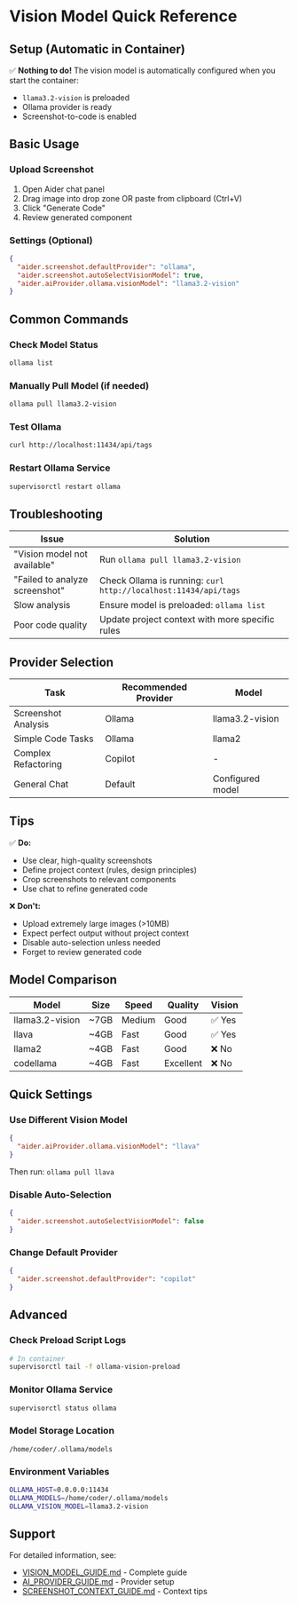 # Vision Model Quick Reference

## Setup (Automatic in Container)

✅ **Nothing to do!** The vision model is automatically configured when you start the container:
- `llama3.2-vision` is preloaded
- Ollama provider is ready
- Screenshot-to-code is enabled

## Basic Usage

### Upload Screenshot
1. Open Aider chat panel
2. Drag image into drop zone OR paste from clipboard (Ctrl+V)
3. Click "Generate Code"
4. Review generated component

### Settings (Optional)

```json
{
  "aider.screenshot.defaultProvider": "ollama",
  "aider.screenshot.autoSelectVisionModel": true,
  "aider.aiProvider.ollama.visionModel": "llama3.2-vision"
}
```

## Common Commands

### Check Model Status
```bash
ollama list
```

### Manually Pull Model (if needed)
```bash
ollama pull llama3.2-vision
```

### Test Ollama
```bash
curl http://localhost:11434/api/tags
```

### Restart Ollama Service
```bash
supervisorctl restart ollama
```

## Troubleshooting

| Issue | Solution |
|-------|----------|
| "Vision model not available" | Run `ollama pull llama3.2-vision` |
| "Failed to analyze screenshot" | Check Ollama is running: `curl http://localhost:11434/api/tags` |
| Slow analysis | Ensure model is preloaded: `ollama list` |
| Poor code quality | Update project context with more specific rules |

## Provider Selection

| Task | Recommended Provider | Model |
|------|---------------------|-------|
| Screenshot Analysis | Ollama | llama3.2-vision |
| Simple Code Tasks | Ollama | llama2 |
| Complex Refactoring | Copilot | - |
| General Chat | Default | Configured model |

## Tips

✅ **Do:**
- Use clear, high-quality screenshots
- Define project context (rules, design principles)
- Crop screenshots to relevant components
- Use chat to refine generated code

❌ **Don't:**
- Upload extremely large images (>10MB)
- Expect perfect output without project context
- Disable auto-selection unless needed
- Forget to review generated code

## Model Comparison

| Model | Size | Speed | Quality | Vision |
|-------|------|-------|---------|--------|
| llama3.2-vision | ~7GB | Medium | Good | ✅ Yes |
| llava | ~4GB | Fast | Good | ✅ Yes |
| llama2 | ~4GB | Fast | Good | ❌ No |
| codellama | ~4GB | Fast | Excellent | ❌ No |

## Quick Settings

### Use Different Vision Model
```json
{
  "aider.aiProvider.ollama.visionModel": "llava"
}
```
Then run: `ollama pull llava`

### Disable Auto-Selection
```json
{
  "aider.screenshot.autoSelectVisionModel": false
}
```

### Change Default Provider
```json
{
  "aider.screenshot.defaultProvider": "copilot"
}
```

## Advanced

### Check Preload Script Logs
```bash
# In container
supervisorctl tail -f ollama-vision-preload
```

### Monitor Ollama Service
```bash
supervisorctl status ollama
```

### Model Storage Location
```
/home/coder/.ollama/models
```

### Environment Variables
```bash
OLLAMA_HOST=0.0.0.0:11434
OLLAMA_MODELS=/home/coder/.ollama/models
OLLAMA_VISION_MODEL=llama3.2-vision
```

## Support

For detailed information, see:
- [VISION_MODEL_GUIDE.md](VISION_MODEL_GUIDE.md) - Complete guide
- [AI_PROVIDER_GUIDE.md](AI_PROVIDER_GUIDE.md) - Provider setup
- [SCREENSHOT_CONTEXT_GUIDE.md](SCREENSHOT_CONTEXT_GUIDE.md) - Context tips

